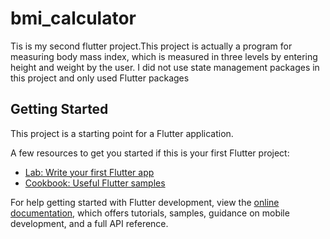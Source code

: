 # bmi_calculator

Tis is my second flutter project.This project is actually a program for measuring body mass index, which is measured in three levels by entering height and weight by the user. I did not use state management packages in this project and only used Flutter packages

## Getting Started

This project is a starting point for a Flutter application.

A few resources to get you started if this is your first Flutter project:

- [Lab: Write your first Flutter app](https://docs.flutter.dev/get-started/codelab)
- [Cookbook: Useful Flutter samples](https://docs.flutter.dev/cookbook)

For help getting started with Flutter development, view the
[online documentation](https://docs.flutter.dev/), which offers tutorials,
samples, guidance on mobile development, and a full API reference.
